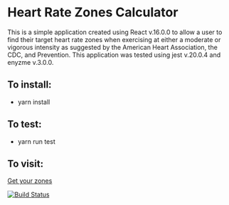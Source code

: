 # Heart Rate Zones Calculator


This is a simple application created using React v.16.0.0 to allow a user to find their target heart rate zones when exercising at either a moderate or vigorous intensity as suggested by the American Heart Association, the CDC, and Prevention. This application was tested using jest v.20.0.4 and enyzme v.3.0.0.

## To install:

* yarn install

## To test:

* yarn run test

## To visit:

 [Get your zones](https://heart-rate-zones-calculator.herokuapp.com/)

[![Build Status](https://travis-ci.org/CWShelly/heart_rate_zones.svg?branch=master)](https://travis-ci.org/CWShelly/heart_rate_zones)

